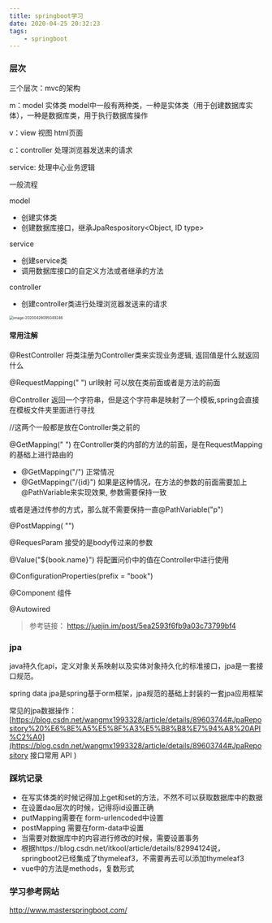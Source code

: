 ```yaml
---
title: springboot学习
date: 2020-04-25 20:32:23
tags:
	- springboot
---
```


<!-- more -->



### 层次

三个层次：mvc的架构

m：model  实体类  model中一般有两种类，一种是实体类（用于创建数据库实体），一种是数据库类，用于执行数据库操作

v：view 视图 html页面 

c：controller 处理浏览器发送来的请求

service: 处理中心业务逻辑

一般流程

model

* 创建实体类
* 创建数据库接口，继承JpaRespository<Object, ID type>



service

* 创建service类
* 调用数据库接口的自定义方法或者继承的方法



controller

* 创建controller类进行处理浏览器发送来的请求



<img src="/Users/austin/Library/Application Support/typora-user-images/image-20200426095049246.png" alt="image-20200426095049246" style="zoom:50%;" />





#### 常用注解

@RestController 将类注册为Controller类来实现业务逻辑, 返回值是什么就返回什么

@RequestMapping("  ") url映射   可以放在类前面或者是方法的前面

@Controller  返回一个字符串，但是这个字符串是映射了一个模板,spring会直接在模板文件夹里面进行寻找

//这两个一般都是放在Controller类之前的



@GetMapping("  ") 在Controller类的内部的方法的前面，是在RequestMapping的基础上进行路由的

* @GetMapping("/") 正常情况
* @GetMapping("/{id}") 如果是这种情况，在方法的参数的前面需要加上@PathVariable来实现效果, 参数需要保持一致

或者是通过传参的方式，那么就不需要保持一直@PathVariable("p")



@PostMapping( "")



@RequesParam 接受的是body传过来的参数



@Value("${book.name}") 将配置问价中的值在Controller中进行使用



@ConfigurationProperties(prefix = "book")



@Component 组件



@Autowired

> 参考链接： https://juejin.im/post/5ea2593f6fb9a03c73799bf4

### jpa

java持久化api，定义对象关系映射以及实体对象持久化的标准接口，jpa是一套接口规范。

spring data jpa是spring基于orm框架，jpa规范的基础上封装的一套jpa应用框架

常见的jpa数据操作：[https://blog.csdn.net/wangmx1993328/article/details/89603744#JpaRepository%20%E6%8E%A5%E5%8F%A3%E5%B8%B8%E7%94%A8%20API%C2%A0](https://blog.csdn.net/wangmx1993328/article/details/89603744#JpaRepository 接口常用 API )



### 踩坑记录

* 在写实体类的时候记得加上get和set的方法，不然不可以获取数据库中的数据
* 在设置dao层次的时候，记得将id设置正确
* putMapping需要在 form-urlencoded中设置
* postMapping 需要在form-data中设置
* 当需要对数据库中的内容进行修改的时候，需要设置事务
* 根据https://blog.csdn.net/itkool/article/details/82994124说，springboot2已经集成了thymeleaf3，不需要再去可以添加thymeleaf3
* vue中的方法是methods，复数形式





### 学习参考网站

http://www.masterspringboot.com/